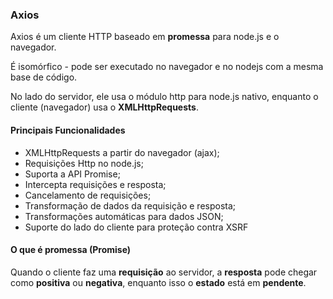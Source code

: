 ### Axios

Axios é um cliente HTTP baseado em **promessa** para node.js e o navegador.

É isomórfico - pode ser executado no navegador e no nodejs com a mesma base de código.

No lado do servidor, ele usa o módulo http para node.js nativo, enquanto o cliente (navegador) usa o **XMLHttpRequests**.

#### Principais Funcionalidades

- XMLHttpRequests a partir do navegador (ajax);
- Requisições Http no node.js;
- Suporta a API Promise;
- Intercepta requisições e resposta;
- Cancelamento de requisições;
- Transformação de dados da requisição e resposta;
- Transformações automáticas para dados JSON;
- Suporte do lado do cliente para proteção contra XSRF

#### O que é promessa (Promise)

Quando o cliente faz uma **requisição** ao servidor, a **resposta** pode chegar como **positiva** ou **negativa**, enquanto isso o **estado** está em **pendente**.
